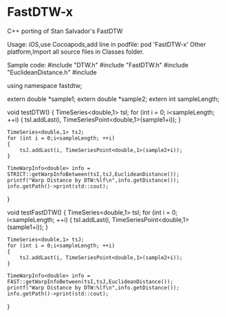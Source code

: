 FastDTW-x
=========

C++ porting of Stan Salvador's FastDTW

Usage:
iOS,use Cocoapods,add line in podfile:
pod 'FastDTW-x'
Other platform,Import all source files in Classes folder.

Sample code:
#include "DTW.h"
#include "FastDTW.h"
#include "EuclideanDistance.h"
#include <iostream>

using namespace fastdtw;

extern double *sample1;
extern double *sample2;
extern int sampleLength;

void testDTW()
{
    TimeSeries<double,1> tsI;
    for (int i = 0; i<sampleLength; ++i) {
        tsI.addLast(i, TimeSeriesPoint<double,1>(sample1+i));
    }
    
    TimeSeries<double,1> tsJ;
    for (int i = 0;i<sampleLength; ++i)
    {
        tsJ.addLast(i, TimeSeriesPoint<double,1>(sample2+i));
    }
    
    TimeWarpInfo<double> info =  STRICT::getWarpInfoBetween(tsI,tsJ,EuclideanDistance());
    printf("Warp Distance by DTW:%lf\n",info.getDistance());
    info.getPath()->print(std::cout);
}

void testFastDTW()
{
    TimeSeries<double,1> tsI;
    for (int i = 0; i<sampleLength; ++i) {
        tsI.addLast(i, TimeSeriesPoint<double,1>(sample1+i));
    }
    
    TimeSeries<double,1> tsJ;
    for (int i = 0;i<sampleLength; ++i)
    {
        tsJ.addLast(i, TimeSeriesPoint<double,1>(sample2+i));
    }
    
    TimeWarpInfo<double> info =  FAST::getWarpInfoBetween(tsI,tsJ,EuclideanDistance());
    printf("Warp Distance by DTW:%lf\n",info.getDistance());
    info.getPath()->print(std::cout);
}

